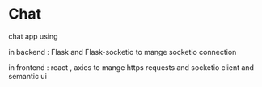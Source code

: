 # Chat


chat app using

in backend : Flask and Flask-socketio to mange socketio connection 

in frontend : react , axios to mange https requests and socketio client and semantic ui 



